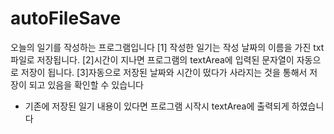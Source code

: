 # autoFileSave

오늘의 일기를 작성하는 프로그램입니다
[1] 작성한 일기는 작성 날짜의 이름을 가진 txt 파일로 저장됩니다.
[2]시간이 지나면 프로그램의 textArea에 입력된 문자열이 자동으로 저장이 됩니다.
[3]자동으로 저장된 날짜와 시간이 떴다가 사라지는 것을 통해서 저장이 되고 있음을 확인할 수 있습니다 


+ 기존에 저장된 일기 내용이 있다면 프로그램 시작시 textArea에 출력되게 하였습니다 
